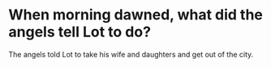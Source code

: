 # When morning dawned, what did the angels tell Lot to do?

The angels told Lot to take his wife and daughters and get out of the city.
